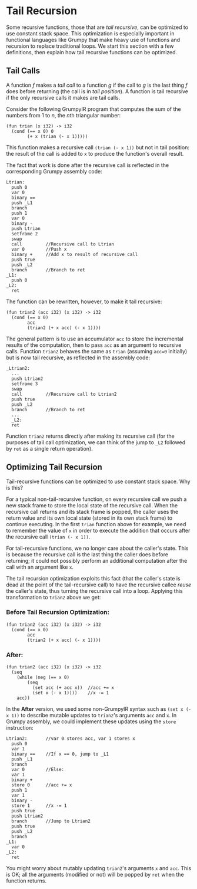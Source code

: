 # Tail Recursion

Some recursive functions, those that are *tail recursive*, can be optimized to use constant stack space. This optimization is especially important in functional languages like Grumpy that make heavy use of functions and recursion to replace traditional loops. We start this section with a few definitions, then explain how tail recursive functions can be optimized.

## Tail Calls

A function *f* makes a *tail call* to a function *g* if the call to *g* is the last thing *f* does before returning (the call is in *tail position*). A function is tail recursive if the only recursive calls it makes are tail calls.   

Consider the following GrumpyIR program that computes the sum of the numbers from 1 to *n*, the *n*th triangular number:

```
(fun trian (x i32) -> i32
  (cond (== x 0) 0
        (+ x (trian (- x 1)))))
```

This function makes a recursive call `(trian (- x 1))` but not in tail position: the result of the call is added to `x` to produce the function's overall result.

The fact that work is done after the recursive call is reflected in the corresponding Grumpy assembly code: 

```
Ltrian:
  push 0
  var 0
  binary ==
  push _L1
  branch
  push 1
  var 0
  binary -
  push Ltrian
  setframe 2
  swap
  call         //Recursive call to Ltrian
  var 0        //Push x
  binary +     //Add x to result of recursive call
  push true
  push _L2
  branch       //Branch to ret
_L1:
  push 0
_L2:
  ret
```

The function can be rewritten, however, to make it tail recursive: 

```
(fun trian2 (acc i32) (x i32) -> i32
  (cond (== x 0)
        acc
        (trian2 (+ x acc) (- x 1))))
```

The general pattern is to use an accumulator `acc` to store the incremental results of the computation, then to pass `acc` as an argument to recursive calls. Function `trian2` behaves the same as `trian` (assuming `acc=0` initially) but is now tail recursive, as reflected in the assembly code: 

```
_Ltrian2:
  ...
  push Ltrian2
  setframe 3
  swap
  call         //Recursive call to Ltrian2
  push true
  push _L2
  branch       //Branch to ret
  ...
  _L2:
  ret
```

Function `trian2` returns directly after making its recursive call (for the purposes of tail call optimization, we can think of the jump to `_L2` followed by `ret` as a single return operation).

## Optimizing Tail Recursion 

Tail-recursive functions can be optimized to use constant stack space. Why is this? 

For a typical non-tail-recursive function, on every recursive call we push a new stack frame to store the local state of the recursive call. When the recursive call returns and its stack frame is popped, the caller uses the return value and its own local state (stored in its own stack frame) to continue executing. In the first `trian` function above for example, we need to remember the value of `x` in order to execute the addition that occurs after the recursive call `(trian (- x 1))`.

For tail-recursive functions, we no longer care about the caller's state. This is because the recursive call is the last thing the caller does before returning; it could not possibly perform an additional computation after the call with an argument like `x`. 

The tail recursion optimization exploits this fact (that the caller's state is dead at the point of the tail-recursive call) to have the recursive callee *reuse* the caller's state, thus turning the recursive call into a loop. Applying this transformation to `trian2` above we get:

### Before Tail Recursion Optimization:

```
(fun trian2 (acc i32) (x i32) -> i32
  (cond (== x 0)
        acc
        (trian2 (+ x acc) (- x 1))))
```

### After:

```
(fun trian2 (acc i32) (x i32) -> i32
  (seq 
    (while (neg (== x 0)
        (seq 
          (set acc (+ acc x))  //acc += x
          (set x (- x 1))))    //x -= 1
    acc))
```

In the **After** version, we used some non-GrumpyIR syntax such as `(set x (- x 1))` to describe mutable updates to `trian2`'s arguments `acc` and `x`. In Grumpy assembly, we could implement these updates using the `store` instruction:

```
Ltrian2:       //var 0 stores acc, var 1 stores x    
  push 0       
  var 1
  binary ==    //If x == 0, jump to _L1
  push _L1
  branch
  var 0        //Else:
  var 1
  binary +
  store 0      //acc += x 
  push 1
  var 1
  binary - 
  store 1      //x -= 1
  push true
  push Ltrian2 
  branch       //Jump to Ltrian2
  push true
  push _L2
  branch
_L1:
  var 0
_L2:
  ret
```

You might worry about mutably updating `trian2`'s arguments `x` and `acc`. This is OK; all the arguments (modified or not) will be popped by `ret` when the function returns.
